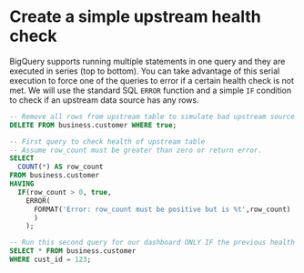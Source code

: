 # Create a simple upstream health check 

BigQuery supports running multiple statements in one query and they are executed in series (top to bottom). You can take advantage of this serial execution to force one of the queries to error if a certain health check is not met. We will use the standard SQL `ERROR` function and a simple `IF` condition to check if an upstream data source has any rows.

```sql
-- Remove all rows from upstream table to simulate bad upstream source
DELETE FROM business.customer WHERE true;

-- First query to check health of upstream table
-- Assume row_count must be greater than zero or return error.
SELECT 
  COUNT(*) AS row_count
FROM business.customer
HAVING
  IF(row_count > 0, true,
    ERROR(
      FORMAT('Error: row_count must be positive but is %t',row_count)
      )
    );

-- Run this second query for our dashboard ONLY IF the previous health check passed
SELECT * FROM business.customer
WHERE cust_id = 123;
```